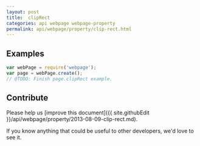```yaml
---
layout: post
title:  clipRect
categories: api webpage webpage-property
permalink: api/webpage/property/clip-rect.html
---
```


## Examples

```javascript
var webPage = require('webpage');
var page = webPage.create();
// @TODO: Finish page.clipRect example.
```

## Contribute

Please help us [improve this document]({{ site.githubEdit }}/api/webpage/property/2013-08-09-clip-rect.md).

If you know anything that could be useful to other developers, we'd love to see it.


